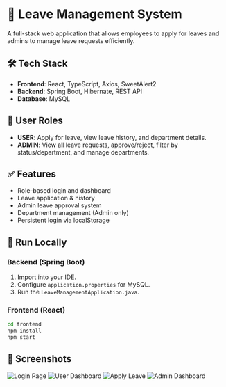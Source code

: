 # 📝 Leave Management System

A full-stack web application that allows employees to apply for leaves and admins to manage leave requests efficiently.

## 🛠️ Tech Stack
- **Frontend**: React, TypeScript, Axios, SweetAlert2
- **Backend**: Spring Boot, Hibernate, REST API
- **Database**: MySQL

## 👥 User Roles
- **USER**: Apply for leave, view leave history, and department details.
- **ADMIN**: View all leave requests, approve/reject, filter by status/department, and manage departments.

## ✅ Features
- Role-based login and dashboard
- Leave application & history
- Admin leave approval system
- Department management (Admin only)
- Persistent login via localStorage

## 🚀 Run Locally

### Backend (Spring Boot)
1. Import into your IDE.
2. Configure `application.properties` for MySQL.
3. Run the `LeaveManagementApplication.java`.

### Frontend (React)
```bash
cd frontend
npm install
npm start
````

## 📸 Screenshots

![Login Page](https://github.com/user-attachments/assets/63fdf553-562d-44fc-b4af-019575cb6187)
![User Dashboard](https://github.com/user-attachments/assets/63fc969e-9f7c-45aa-a8df-09a9e5a05320)
![Apply Leave](https://github.com/user-attachments/assets/bc90cb26-2c20-4d7b-9e96-b7e9f45f6ff0)
![Admin Dashboard](https://github.com/user-attachments/assets/444c3185-9368-430e-ace4-3f00bc837b74)
